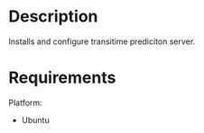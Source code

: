 Description
===========

Installs and configure transitime prediciton server.

Requirements
============

Platform:
* Ubuntu

